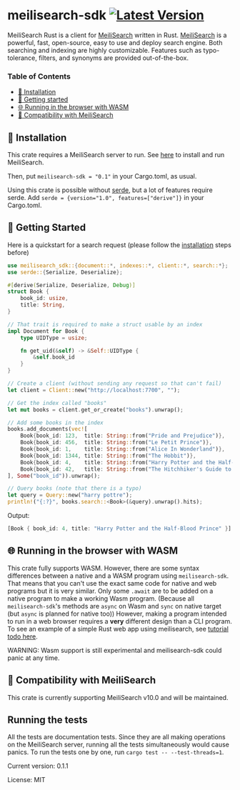 # meilisearch-sdk [![Latest Version]][crates.io]
[Latest Version]: https://img.shields.io/crates/v/meilisearch-sdk
[crates.io]: https://crates.io/crates/meilisearch-sdk

MeiliSearch Rust is a client for [MeiliSearch](https://www.meilisearch.com/) written in Rust.
[MeiliSearch](https://www.meilisearch.com/) is a powerful, fast, open-source, easy to use and deploy search engine.
Both searching and indexing are highly customizable.
Features such as typo-tolerance, filters, and synonyms are provided out-of-the-box.

### Table of Contents <!-- omit in toc -->
- [🔧 Installation](#-installation)
- [🚀 Getting started](#-getting-started)
- [🌐 Running in the browser with WASM](#-running-in-the-browser-with-wasm)
- [🤖 Compatibility with MeiliSearch](#-compatibility-with-meilisearch)

## 🔧 Installation

This crate requires a MeiliSearch server to run. See [here](https://docs.meilisearch.com/guides/advanced_guides/installation.html#download-and-launch) to install and run MeiliSearch.

Then, put `meilisearch-sdk = "0.1"` in your Cargo.toml, as usual.

Using this crate is possible without [serde](https://crates.io/crates/serde), but a lot of features require serde.
Add `serde = {version="1.0", features=["derive"]}` in your Cargo.toml.

## 🚀 Getting Started

Here is a quickstart for a search request (please follow the [installation](#-installation) steps before)

```rust
use meilisearch_sdk::{document::*, indexes::*, client::*, search::*};
use serde::{Serialize, Deserialize};

#[derive(Serialize, Deserialize, Debug)]
struct Book {
    book_id: usize,
    title: String,
}

// That trait is required to make a struct usable by an index
impl Document for Book {
    type UIDType = usize;

    fn get_uid(&self) -> &Self::UIDType {
        &self.book_id
    }
}

// Create a client (without sending any request so that can't fail)
let client = Client::new("http://localhost:7700", "");

// Get the index called "books"
let mut books = client.get_or_create("books").unwrap();

// Add some books in the index
books.add_documents(vec![
    Book{book_id: 123,  title: String::from("Pride and Prejudice")},
    Book{book_id: 456,  title: String::from("Le Petit Prince")},
    Book{book_id: 1,    title: String::from("Alice In Wonderland")},
    Book{book_id: 1344, title: String::from("The Hobbit")},
    Book{book_id: 4,    title: String::from("Harry Potter and the Half-Blood Prince")},
    Book{book_id: 42,   title: String::from("The Hitchhiker's Guide to the Galaxy")},
], Some("book_id")).unwrap();

// Query books (note that there is a typo)
let query = Query::new("harry pottre");
println!("{:?}", books.search::<Book>(&query).unwrap().hits);
```

Output:

```rust
[Book { book_id: 4, title: "Harry Potter and the Half-Blood Prince" }]
```

## 🌐 Running in the browser with WASM

This crate fully supports WASM. However, there are some syntax differences between a native and a WASM program using `meilisearch-sdk`.
That means that you can't use the exact same code for native and web programs but it is very similar.
Only some `.await` are to be added on a native program to make a working Wasm program. (Because all `meilisearch-sdk`'s methods are `async` on Wasm and `sync` on native target (but `async` is planned for native too))
However, making a program intended to run in a web browser requires a **very** different design than a CLI program. To see an example of a simple Rust web app using meilisearch, see [tutorial todo here]().

WARNING: Wasm support is still experimental and meilisearch-sdk could panic at any time.

## 🤖 Compatibility with MeiliSearch

This crate is currently supporting MeiliSearch v10.0 and will be maintained.

## Running the tests

All the tests are documentation tests.
Since they are all making operations on the MeiliSearch server, running all the tests simultaneously would cause panics.
To run the tests one by one, run `cargo test -- --test-threads=1`.

Current version: 0.1.1

License: MIT
